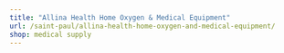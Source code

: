 ```yaml
---
title: "Allina Health Home Oxygen & Medical Equipment"
url: /saint-paul/allina-health-home-oxygen-and-medical-equipment/
shop: medical supply
---
```

